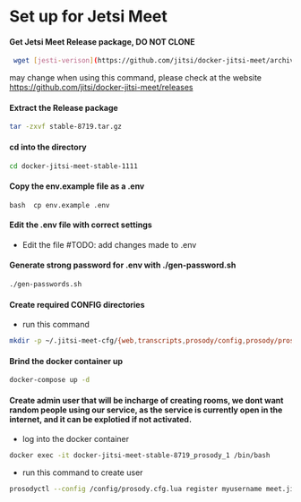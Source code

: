 
# Set up for Jetsi Meet

#### Get Jetsi Meet Release package, DO NOT CLONE 
```bash
 wget [jesti-verison](https://github.com/jitsi/docker-jitsi-meet/archive/refs/tags/stable-8719.tar.gz)   
```
may change when using this command, please check at the website https://github.com/jitsi/docker-jitsi-meet/releases

#### Extract the Release package 

```bash
tar -zxvf stable-8719.tar.gz
```

#### cd into the directory 
```bash
cd docker-jitsi-meet-stable-1111
```

#### Copy the env.example file as a .env
```bash  cp env.example .env```

#### Edit the .env file with correct settings 

- Edit the file #TODO: add changes made to .env

#### Generate strong password for .env with ./gen-password.sh
```bash
./gen-passwords.sh
```
#### Create required CONFIG directories
- run this command 
```bash 
mkdir -p ~/.jitsi-meet-cfg/{web,transcripts,prosody/config,prosody/prosody-plugins-custom,jicofo,jvb,jigasi,jibri}
```

#### Brind the docker container up
```bash 
docker-compose up -d
```

#### Create admin user that will be incharge of creating rooms, we dont want random people using our service, as the service is currently open in the internet, and it can be explotied if not activated.
- log into the docker container
```bash 
docker exec -it docker-jitsi-meet-stable-8719_prosody_1 /bin/bash
```

- run this command to create user
```bash
prosodyctl --config /config/prosody.cfg.lua register myusername meet.jitsi averystrongpassword
```


